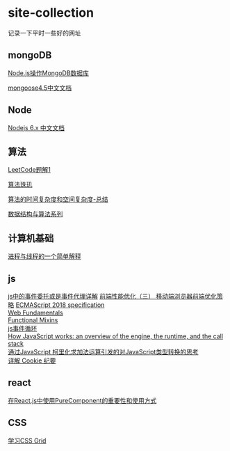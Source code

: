 # site-collection
记录一下平时一些好的网址

## mongoDB
[Node.js操作MongoDB数据库](https://segmentfault.com/a/1190000004057550)

[mongoose4.5中文文档](https://mongoose.shujuwajue.com/guide/schemas.html)


## Node
[Nodejs 6.x 中文文档](https://pinggod.gitbooks.io/nodejs-doc-in-chinese/content/doc/buffer.html)


## 算法
[LeetCode题解1](https://siddontang.gitbooks.io/leetcode-solution/content/)

[算法珠玑](https://soulmachine.gitbooks.io/algorithm-essentials/content/java/linear-list/array/remove-duplicates-from-sorted-array-ii.html)

[算法的时间复杂度和空间复杂度-总结](http://blog.csdn.net/zolalad/article/details/11848739)

[数据结构与算法系列](http://www.cnblogs.com/skywang12345/p/3603935.html)


## 计算机基础
[进程与线程的一个简单解释](http://www.ruanyifeng.com/blog/2013/04/processes_and_threads.html)


## js
[js中的事件委托或是事件代理详解](https://www.cnblogs.com/liugang-vip/p/5616484.html)
[前端性能优化（三） 移动端浏览器前端优化策略](https://my.oschina.net/zhangstephen/blog/1601383)
[ECMAScript 2018 specification](https://tc39.github.io/ecma262/#sec-numbers-and-dates)  
[Web Fundamentals](https://developers.google.com/web/fundamentals/)  
[Functional Mixins](https://medium.com/javascript-scene/functional-mixins-composing-software-ffb66d5e731c)  
[js事件循环](https://www.youtube.com/watch?v=8aGhZQkoFbQ)  
[How JavaScript works: an overview of the engine, the runtime, and the call stack](https://blog.sessionstack.com/how-does-javascript-actually-work-part-1-b0bacc073cf)    
[通过JavaScript 柯里化求加法运算引发的对JavaScript类型转换的思考](http://blog.csdn.net/u010533180/article/details/55045803)   
[详解 Cookie 纪要](https://jeffjade.com/2016/10/31/115-summary-of-cookie/)

## react
[在React.js中使用PureComponent的重要性和使用方式](http://www.zcfy.cc/article/why-and-how-to-use-purecomponent-in-react-js-60devs-2344.html)


## CSS
[学习CSS Grid](http://www.w3cplus.com/css/learncssgrid.html)
